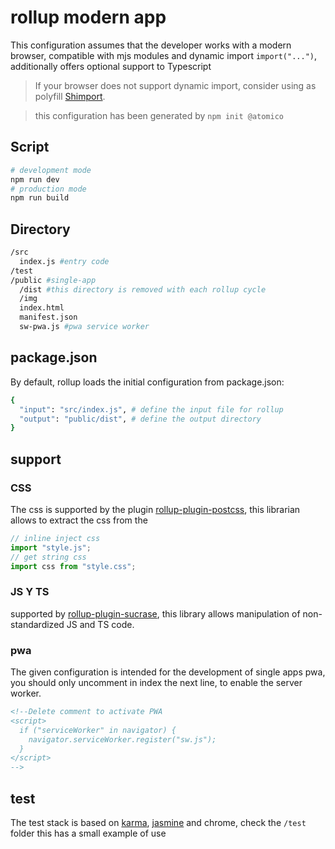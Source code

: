 # rollup modern app

This configuration assumes that the developer works with a modern browser, compatible with mjs modules and dynamic import `import("...")`, additionally offers optional support to Typescript

> If your browser does not support dynamic import, consider using as polyfill [Shimport](https://github.com/Rich-Harris/shimport).

> this configuration has been generated by `npm init @atomico`

## Script

```bash
# development mode
npm run dev
# production mode
npm run build
```

## Directory

```bash
/src
  index.js #entry code
/test
/public #single-app
  /dist #this directory is removed with each rollup cycle
  /img
  index.html
  manifest.json
  sw-pwa.js #pwa service worker
```

## package.json

By default, rollup loads the initial configuration from package.json:

```bash
{
  "input": "src/index.js", # define the input file for rollup
  "output": "public/dist", # define the output directory
}
```

## support

### CSS

The css is supported by the plugin [rollup-plugin-postcss](https://github.com/egoist/rollup-plugin-postcss), this librarian allows to extract the css from the

```js
// inline inject css
import "style.js";
// get string css
import css from "style.css";
```

### JS Y TS

supported by [rollup-plugin-sucrase](https://github.com/rollup/rollup-plugin-sucrase), this library allows manipulation of non-standardized JS and TS code.

### pwa

The given configuration is intended for the development of single apps pwa, you should only uncomment in index
the next line, to enable the server worker.

```html
<!--Delete comment to activate PWA
<script>
  if ("serviceWorker" in navigator) {
    navigator.serviceWorker.register("sw.js");
  }
</script>
-->
```

## test

The test stack is based on [karma](https://karma-runner.github.io/latest/index.html), [jasmine](https://jasmine.github.io/) and chrome, check the `/test` folder this has a small example of use
